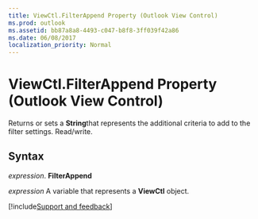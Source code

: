 ```yaml
---
title: ViewCtl.FilterAppend Property (Outlook View Control)
ms.prod: outlook
ms.assetid: bb87a8a8-4493-c047-b8f8-3ff039f42a86
ms.date: 06/08/2017
localization_priority: Normal
---
```



# ViewCtl.FilterAppend Property (Outlook View Control)

Returns or sets a  **String**that represents the additional criteria to add to the filter settings. Read/write.


## Syntax

 _expression_. **FilterAppend**

_expression_ A variable that represents a  **ViewCtl** object.

[!include[Support and feedback](~/includes/feedback-boilerplate.md)]